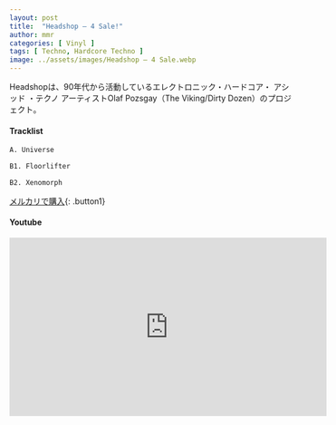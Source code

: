 ```yaml
---
layout: post
title:  "Headshop – 4 Sale!"
author: mmr
categories: [ Vinyl ]
tags: [ Techno, Hardcore Techno ]
image: ../assets/images/Headshop – 4 Sale.webp
---
```


Headshopは、90年代から活動しているエレクトロニック・ハードコア・ アシッド ・テクノ アーティストOlaf Pozsgay（The Viking/Dirty Dozen）のプロジェクト。

#### Tracklist
```md
A. Universe

B1. Floorlifter

B2. Xenomorph
```

[メルカリで購入](https://jp.mercari.com/item/m61217798776?afid=6142608987){: .button1}

#### Youtube
<iframe width="560" height="315" src="https://www.youtube.com/embed/eno1mgDxHVk?si=9_qXGeiQ9vdPowke" title="YouTube video player" frameborder="0" allow="accelerometer; autoplay; clipboard-write; encrypted-media; gyroscope; picture-in-picture; web-share" referrerpolicy="strict-origin-when-cross-origin" allowfullscreen></iframe>